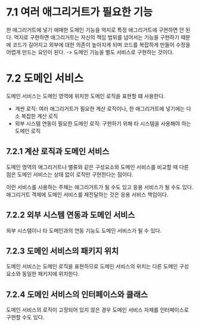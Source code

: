 # 7.1 여러 애그리거트가 필요한 기능
한 애그리거트에 넣기 애매한 도메인 기능을 억지로 특정 애그리거트에 구현하면 안 된다.
억지로 구현하면 애그리거트는 자신의 책임 범위를 넘어서는 기능을 구현하기 때문에 코드가 길어지고 외부에 대한 의존이 높아지게 되며 코드를 복잡하게 만들어 수정을 어렵게 만드는 요인이 된다.
-> 도메인 기능을 별도 서비스로 구현하는 것이다.

# 7.2 도메인 서비스
도메인 서비스는 도메인 영역에 위치한 도메인 로직을 표현할 떄 사용한다.
- 계싼 로직: 여러 애그리거트가 필요한 계산 로직이나, 한 애그리거트에 넣기에는 다소 복잡한 계산 로직
- 외부 시스템 연동이 필요한 도메인 로직: 구현하기 위해 타 시스템을 사용해야 하는 도메인 로직

## 7.2.1 계산 로직과 도메인 서비스
도메인 영역의 애그리거트나 밸류와 같은 구성요소와 도메인 서비스를 비교할 때 다른 점은 도메인 서비스는 상태 없이 로직만 구현한다는 점이다.

이런 서비스를 사용하는 주체는 애그리거트가 될 수도 있고 응용 서비스가 될 수도 있다.
애그리거트 객체에 도메인 서비스를 제전달하는 것은 응용 서비스 책임이다.

## 7.2.2 외부 시스템 연동과 도메인 서비스
외부 시스템이나 타 도메인과의 연동 기능도 도메인 서비스가 될 수 있다.

## 7.2.3 도메인 서비스의 패키지 위치
도메인 서비스는 도메인 로직을 표현하므로 도메인 서비스의 위치는 다른 도메인 구성 요소와 동일한 패키지에 위치한다.

## 7.2.4 도메인 서비스의 인터페이스와 클래스
도메인 서비스의 로직이 고정되어 있지 않은 경우 도메인 서비스 자체를 인터페이스로 구현할 수도 있다.